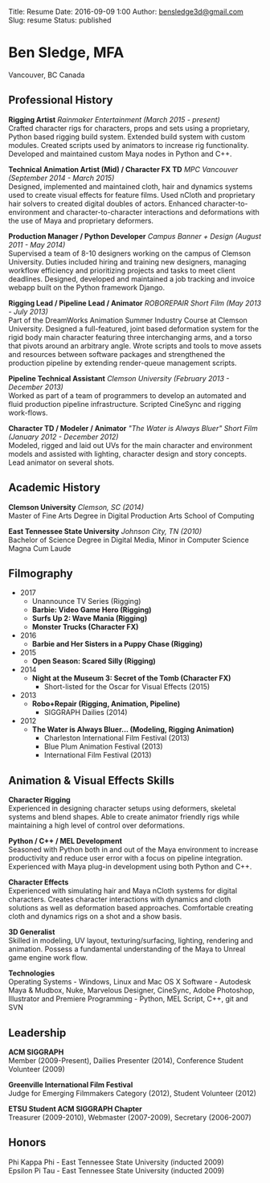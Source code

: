 Title: Resume
Date: 2016-09-09 1:00
Author: bensledge3d@gmail.com
Slug: resume
Status: published

Ben Sledge, MFA
===============

Vancouver, BC Canada

Professional History
--------------------

**Rigging Artist**
_Rainmaker Entertainment (March 2015 - present)_<br />
Crafted character rigs for characters, props and sets using a
proprietary, Python based rigging build system. Extended build system
with custom modules. Created scripts used by animators to increase rig
functionality. Developed and maintained custom Maya nodes in Python and C++.

**Technical Animation Artist (Mid) / Character FX TD**
_MPC Vancouver (September 2014 - March 2015)_<br />
Designed, implemented and maintained cloth, hair and dynamics systems
used to create visual effects for feature films. Used nCloth and proprietary
hair solvers to created digital doubles of actors. Enhanced
character-to-environment and character-to-character interactions and
deformations with the use of Maya and proprietary deformers.

**Production Manager / Python Developer**
_Campus Banner + Design (August 2011 - May 2014)_<br />
Supervised a team of 8-10 designers working on the campus of Clemson
University. Duties included hiring and training new designers, managing
workflow efficiency and prioritizing projects and tasks to meet client
deadlines. Designed, developed and maintained a job tracking and invoice
webapp built on the Python framework Django.

**Rigging Lead / Pipeline Lead / Animator**
_ROBOREPAIR Short Film (May 2013 - July 2013)_<br />
Part of the DreamWorks Animation Summer Industry Course at Clemson
University.
Designed a full-featured, joint based deformation system for the rigid
body main character featuring three interchanging arms, and a torso that
pivots around an arbitrary angle. Wrote scripts and tools to move assets
and resources between software packages and strengthened the production
pipeline by extending render-queue management scripts.

**Pipeline Technical Assistant**
_Clemson University (February 2013 - December 2013)_<br />
Worked as part of a team of programmers to develop an automated and
fluid production pipeline infrastructure. Scripted CineSync and rigging
work-flows.

**Character TD / Modeler / Animator**
_"The Water is Always Bluer" Short Film (January 2012 - December 2012)_<br />
Modeled, rigged and laid out UVs for the main character and environment
models and assisted with lighting, character design and story concepts.
Lead animator on several shots.

Academic History
----------------

**Clemson University**
_Clemson, SC (2014)_<br />
Master of Fine Arts Degree in Digital Production Arts
School of Computing

**East Tennessee State University**
_Johnson City, TN (2010)_<br />
Bachelor of Science Degree in Digital Media, Minor in Computer Science
Magna Cum Laude

Filmography
-----------
+ 2017
    - Unannounce TV Series (Rigging)
    - **Barbie: Video Game Hero (Rigging)**
    - **Surfs Up 2: Wave Mania (Rigging)**
    - **Monster Trucks (Character FX)**
+ 2016
    - **Barbie and Her Sisters in a Puppy Chase (Rigging)**
+ 2015
    - **Open Season: Scared Silly (Rigging)**
+ 2014
    - **Night at the Museum 3: Secret of the Tomb (Character FX)**
        - Short-listed for the Oscar for Visual Effects (2015)
+ 2013
    - **Robo+Repair (Rigging, Animation, Pipeline)**
        - SIGGRAPH Dailies (2014)
+ 2012
    - **The Water is Always Bluer... (Modeling, Rigging Animation)**
        - Charleston International Film Festival (2013)
        - Blue Plum Animation Festival (2013)
        - International Film Festival (2013)


Animation & Visual Effects Skills
---------------------------------

**Character Rigging**<br />
Experienced in designing character setups using deformers, skeletal
systems and blend shapes. Able to create animator friendly rigs while
maintaining a high level of control over deformations.

**Python / C++ / MEL Development**<br />
Seasoned with Python both in and out of the Maya environment to
increase productivity and reduce user error with a focus on pipeline
integration. Experienced with Maya plug-in development using both Python and C++.

**Character Effects**<br />
Experienced with simulating hair and Maya nCloth systems for digital
characters. Creates character interactions with dynamics and cloth
solutions as well as deformation based approaches. Comfortable creating
cloth and dynamics rigs on a shot and a show basis.

**3D Generalist**<br />
Skilled in modeling, UV layout, texturing/surfacing, lighting,
rendering and animation. Possess a fundamental understanding of the
Maya to Unreal game engine work flow.

**Technologies**<br />
Operating Systems - Windows, Linux and Mac OS X
Software - Autodesk Maya & Mudbox, Nuke, Marvelous Designer, CineSync,
Adobe Photoshop, Illustrator and Premiere
Programming - Python, MEL Script, C++, git and SVN

Leadership
----------

**ACM SIGGRAPH**<br />
Member (2009-Present), Dailies Presenter (2014), Conference Student Volunteer (2009)

**Greenville International Film Festival**<br />
Judge for Emerging Filmmakers Category (2012), Student Volunteer (2012)

**ETSU Student ACM SIGGRAPH Chapter**<br />
Treasurer (2009-2010), Webmaster (2007-2009), Secretary (2006-2007)

Honors
------

Phi Kappa Phi - East Tennessee State University (inducted 2009)<br />
Epsilon Pi Tau - East Tennessee State University (inducted 2009)

